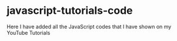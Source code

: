 # javascript-tutorials-code
Here I have added all the JavaScript codes that I have shown on my YouTube Tutorials 
